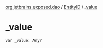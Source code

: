 [org.jetbrains.exposed.dao](../index.md) / [EntityID](index.md) / [_value](.)

# _value

`var _value: Any?`